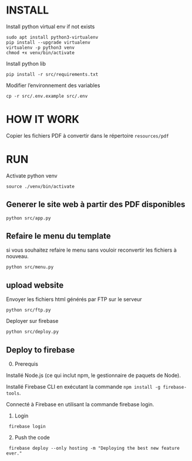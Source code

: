 
# INSTALL
Install python virtual env if not exists

```console
sudo apt install python3-virtualenv
pip install --upgrade virtualenv
virtualenv -p python3 venv
chmod +x venv/bin/activate
```

Install python lib

```console
pip install -r src/requirements.txt
```

Modifier l’environnement des variables

```console
cp -r src/.env.example src/.env

```


# HOW IT WORK

Copier les fichiers PDF à convertir dans le répertoire `resources/pdf`

# RUN

Activate python venv
```console
source ./venv/bin/activate
```

## Generer le site web à partir des PDF disponibles

```console
python src/app.py 
```


## Refaire le menu du template

si vous souhaitez refaire le menu sans vouloir reconvertir les fichiers à nouveau.

```console
python src/menu.py 
```

## upload website

Envoyer les fichiers html générés par FTP sur le serveur
```console
python src/ftp.py 
```

Deployer sur firebase

```console
python src/deploy.py 
```

## Deploy to firebase


0. Prerequis

Installé Node.js (ce qui inclut npm, le gestionnaire de paquets de Node).

Installé Firebase CLI en exécutant la commande `npm install -g firebase-tools`.

Connecté à Firebase en utilisant la commande firebase login.

1. Login

```console
 firebase login

```

2. Push the code

```console
 firebase deploy --only hosting -m "Deploying the best new feature ever."

```